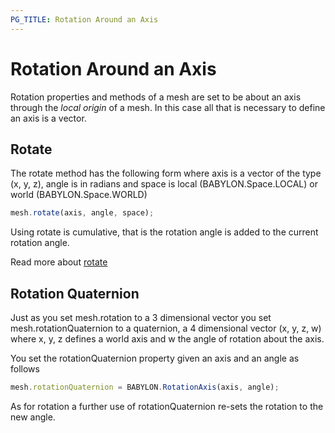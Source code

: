 ```yaml
---
PG_TITLE: Rotation Around an Axis
---
```


# Rotation Around an Axis

 Rotation properties and methods of a mesh are set to be about an axis through the _local origin_ of a mesh. In this case 
 all that is necessary to define an axis is a vector.

## Rotate

The rotate method has the following form where axis is a vector of the type (x, y, z), angle is in radians and space is local (BABYLON.Space.LOCAL) or 
world (BABYLON.Space.WORLD)

```javascript
mesh.rotate(axis, angle, space);
```
Using rotate is cumulative, that is the rotation angle is added to the current rotation angle.

Read more about [rotate](/intermediate/translate.html)


## Rotation Quaternion

Just as you set mesh.rotation to a 3 dimensional vector you set mesh.rotationQuaternion to a quaternion, a 4 dimensional vector (x, y, z, w) 
where x, y, z defines a world axis and w the angle of rotation about the axis.

You set the rotationQuaternion property given an axis and an angle as follows

```javascript
mesh.rotationQuaternion = BABYLON.RotationAxis(axis, angle);
```
As for rotation a further use of rotationQuaternion re-sets the rotation to the new angle.



